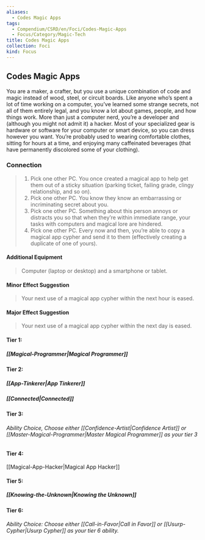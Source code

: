 ```yaml
---
aliases:
  - Codes Magic Apps
tags:
  - Compendium/CSRD/en/Foci/Codes-Magic-Apps
  - Focus/Category/Magic-Tech
title: Codes Magic Apps
collection: Foci
kind: Focus
---
```

## Codes Magic Apps
You are a maker, a crafter, but you use a unique combination of code and magic instead of wood, steel, or circuit boards. Like anyone who’s spent a lot of time working on a computer, you’ve learned some strange secrets, not all of them entirely legal, and you know a lot about games, people, and how things work. More than just a computer nerd, you’re a developer and (although you might not admit it) a hacker. Most of your specialized gear is hardware or software for your computer or smart device, so you can dress however you want. You’re probably used to wearing comfortable clothes, sitting for hours at a time, and enjoying many caffeinated beverages (that have permanently discolored some of your clothing).
  

### Connection
>1. Pick one other PC. You once created a magical app to help get them out of a sticky situation (parking ticket, failing grade, clingy relationship, and so on).
>2. Pick one other PC. You know they know an embarrassing or incriminating secret about you.
>3. Pick one other PC. Something about this person annoys or distracts you so that when they’re within immediate range, your tasks with computers and magical lore are hindered.
>4. Pick one other PC. Every now and then, you’re able to copy a magical app cypher and send it to them (effectively creating a duplicate of one of yours).
#### Additional Equipment 
>Computer (laptop or desktop) and a smartphone or tablet. 
#### Minor Effect Suggestion 
>Your next use of a magical app cypher within the next hour is eased.
#### Major Effect Suggestion 
>Your next use of a magical app cypher within the next day is eased.
#### Tier 1:
##### [[Magical-Programmer|Magical Programmer]]
#### Tier 2:
##### [[App-Tinkerer|App Tinkerer]]
##### [[Connected|Connected]]
#### Tier 3:
###### Ability Choice, Choose either [[Confidence-Artist|Confidence Artist]] or [[Master-Magical-Programmer|Master Magical Programmer]] as your tier 3 

#### Tier 4:
[[Magical-App-Hacker|Magical App Hacker]]

#### Tier 5:
##### [[Knowing-the-Unknown|Knowing the Unknown]] 

#### Tier 6:
###### Ability Choice: Choose either [[Call-in-Favor|Call in Favor]] or [[Usurp-Cypher|Usurp Cypher]] as your tier 6 ability.

